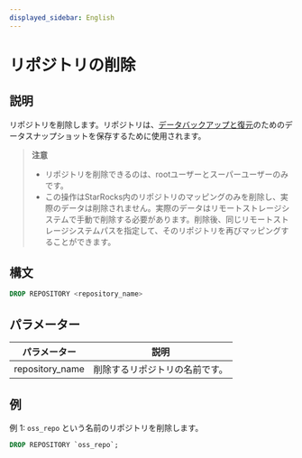 ```yaml
---
displayed_sidebar: English
---
```


# リポジトリの削除

## 説明

リポジトリを削除します。リポジトリは、[データバックアップと復元](../../../administration/Backup_and_restore.md)のためのデータスナップショットを保存するために使用されます。

> **注意**
>
> - リポジトリを削除できるのは、rootユーザーとスーパーユーザーのみです。
> - この操作はStarRocks内のリポジトリのマッピングのみを削除し、実際のデータは削除されません。実際のデータはリモートストレージシステムで手動で削除する必要があります。削除後、同じリモートストレージシステムパスを指定して、そのリポジトリを再びマッピングすることができます。

## 構文

```SQL
DROP REPOSITORY <repository_name>
```

## パラメーター

| **パラメーター**   | **説明**                       |
| --------------- | ------------------------------------- |
| repository_name | 削除するリポジトリの名前です。 |

## 例

例 1: `oss_repo` という名前のリポジトリを削除します。

```SQL
DROP REPOSITORY `oss_repo`;
```
